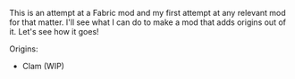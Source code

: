 This is an attempt at a Fabric mod and my first attempt at any relevant mod for that matter. I'll see what I can do to make a mod that adds origins out of it. Let's see how it goes!

Origins:
- Clam (WIP)
